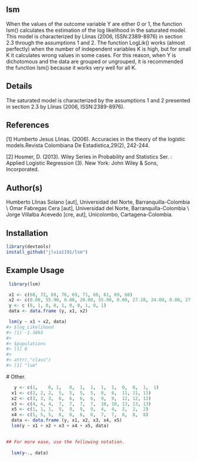 lsm
---

When the values of the outcome variable Y are either 0 or 1, the function lsm() calculates the estimation of the log likelihood in the saturated model. This model is characterized by Llinas (2006, ISSN:2389-8976) in section 2.3 through the assumptions 1 and 2. The function LogLik() works (almost perfectly) when the number of independent variables K is high, but for small K it calculates wrong values in some cases. For this reason, when Y is dichotomous and the data are grouped or ungrouped, it is recommended the function lsm() because it works very well for all K.

Details
-------

The saturated model is characterized by the assumptions 1 and 2 presented in section 2.3 by Llinas (2006, ISSN:2389-8976).

References
----------

\[1\] Humberto Jesus Llinas. (2006). Accuracies in the theory of the logistic models.Revista Colombiana De Estadistica,29(2), 242-244.

\[2\] Hosmer, D. (2013). Wiley Series in Probability and Statistics Ser. : Applied Logistic Regression (3). New York: John Wiley & Sons, Incorporated.

Author(s)
---------

Humberto Llinas Solano \[aut\], Universidad del Norte, Barranquilla-Colombia \\ Omar Fabregas Cera \[aut\], Universidad del Norte, Barranquilla-Colombia \\ Jorge Villalba Acevedo \[cre, aut\], Unicolombo, Cartagena-Colombia.

Installation
------------

``` r
library(devtools)
install_github("jlvia1191/lsm")

```

Example Usage
-------------

``` r
 library(lsm)

 x1 <- c(68, 72, 68, 76, 69, 71, 68, 61, 69, 68)
 x2 <- c(0.00, 55.90, 0.00, 20.00, 55.90, 0.00, 27.20, 24.00, 0.00, 27.20)
 y <- c (0, 1, 0, 0, 1, 0, 0, 1, 0, 1)
 data <- data.frame (y, x1, x2)

 lsm(y ~ x1 + x2, data)
#> $log_Likelihood
#> [1] -1.3863
#> 
#> $populations
#> [1] 8
#> 
#> attr(,"class")
#> [1] "lsm"
```

\# Other.

``` r
   y <- c(1,    0, 1,   0,  1,  1,  1,  1,  0,  0,  1,  1)
  x1 <- c(2, 2, 2,  5,  5,  5,  5,  8,  8,  11, 11, 11)
  x2 <- c(3, 3, 3,  6,  6,  6,  6,  9,  9,  12, 12, 12)
  x3 <- c(4, 4, 4,  7,  7,  7,  7,  10, 10, 13, 13, 13)
  x5 <- c(1, 1, 1,  9,  9,  9,  9,  4,  4,  2,  2,  2)
  x4 <- c(5, 5, 5,  6,  6,  6,  6,  7,  7,  8,  8,  8)
  data <- data.frame (y, x1, x2, x3, x4, x5) 
  lsm(y ~ x1 + x2 + x3 + x4 + x5, data)

  
## For more ease, use the following notation.
  
  lsm(y~., data)

```
